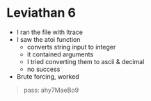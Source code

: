 # Leviathan 6

- I ran the file with ltrace
- I saw the atoi function
	- converts string input to integer
	- it contained arguments
	- I tried converting them to ascii & decimal
	- no success
- Brute forcing, worked

> pass: ahy7MaeBo9
 
